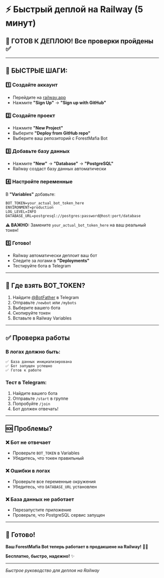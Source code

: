 # ⚡ Быстрый деплой на Railway (5 минут)

## 🎯 **ГОТОВ К ДЕПЛОЮ! Все проверки пройдены ✅**

---

## 🚀 **БЫСТРЫЕ ШАГИ:**

### 1️⃣ **Создайте аккаунт**
- Перейдите на [railway.app](https://railway.app)
- Нажмите **"Sign Up"** → **"Sign up with GitHub"**

### 2️⃣ **Создайте проект**
- Нажмите **"New Project"**
- Выберите **"Deploy from GitHub repo"**
- Выберите ваш репозиторий с ForestMafia Bot

### 3️⃣ **Добавьте базу данных**
- Нажмите **"New"** → **"Database"** → **"PostgreSQL"**
- Railway создаст базу данных автоматически

### 4️⃣ **Настройте переменные**
В **"Variables"** добавьте:
```
BOT_TOKEN=your_actual_bot_token_here
ENVIRONMENT=production
LOG_LEVEL=INFO
DATABASE_URL=postgresql://postgres:password@host:port/database
```

**⚠️ ВАЖНО:** Замените `your_actual_bot_token_here` на ваш реальный токен!

### 5️⃣ **Готово!**
- Railway автоматически деплоит ваш бот
- Следите за логами в **"Deployments"**
- Тестируйте бота в Telegram

---

## 🔧 **Где взять BOT_TOKEN?**

1. Найдите [@BotFather](https://t.me/BotFather) в Telegram
2. Отправьте `/newbot` или `/mybots`
3. Выберите вашего бота
4. Скопируйте токен
5. Вставьте в Railway Variables

---

## ✅ **Проверка работы**

### В логах должно быть:
```
✅ База данных инициализирована
✅ Бот запущен успешно
✅ Готов к работе
```

### Тест в Telegram:
1. Найдите вашего бота
2. Отправьте `/start` в группе
3. Попробуйте `/join`
4. Бот должен отвечать!

---

## 🆘 **Проблемы?**

### ❌ Бот не отвечает
- Проверьте `BOT_TOKEN` в Variables
- Убедитесь, что токен правильный

### ❌ Ошибки в логах
- Проверьте все переменные окружения
- Убедитесь, что `DATABASE_URL` установлен

### ❌ База данных не работает
- Перезапустите приложение
- Проверьте, что PostgreSQL сервис запущен

---

## 🎉 **Готово!**

**Ваш ForestMafia Bot теперь работает в продакшене на Railway!** 🚂🌲

**Бесплатно, быстро, надежно!** ✨

---
*Быстрое руководство для деплоя на Railway*
